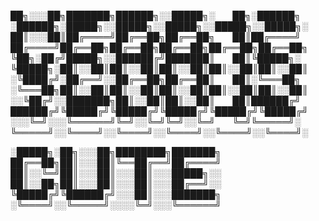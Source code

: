 
██╗░░░██╗███████╗██████╗░░█████╗░  ██╗░██████╗  ░██████╗░█████╗░░█████╗░░█████╗░░█████╗░░█████╗░
██║░░░██║██╔════╝██╔══██╗██╔══██╗  ██║██╔════╝  ██╔════╝██╔══██╗██╔══██╗██╔══██╗██╔══██╗██╔══██╗
╚██╗░██╔╝█████╗░░██████╔╝███████║  ██║╚█████╗░  ╚█████╗░██║░░██║██║░░██║██║░░██║██║░░██║██║░░██║
░╚████╔╝░██╔══╝░░██╔══██╗██╔══██║  ██║░╚═══██╗  ░╚═══██╗██║░░██║██║░░██║██║░░██║██║░░██║██║░░██║
░░╚██╔╝░░███████╗██║░░██║██║░░██║  ██║██████╔╝  ██████╔╝╚█████╔╝╚█████╔╝╚█████╔╝╚█████╔╝╚█████╔╝
░░░╚═╝░░░╚══════╝╚═╝░░╚═╝╚═╝░░╚═╝  ╚═╝╚═════╝░  ╚═════╝░░╚════╝░░╚════╝░░╚════╝░░╚════╝░░╚════╝░

░█████╗░██╗░░░██╗████████╗███████╗
██╔══██╗██║░░░██║╚══██╔══╝██╔════╝
██║░░╚═╝██║░░░██║░░░██║░░░█████╗░░
██║░░██╗██║░░░██║░░░██║░░░██╔══╝░░
╚█████╔╝╚██████╔╝░░░██║░░░███████╗
░╚════╝░░╚═════╝░░░░╚═╝░░░╚══════╝
